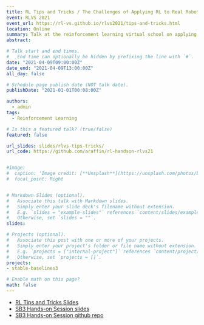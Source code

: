 ```yaml
---
title: RL Tips and Tricks / The Challenges of Applying RL to Real Robots
event: RLVS 2021
event_url: https://rl-vs.github.io/rlvs2021/tips-and-tricks.html
location: Online
summary: Talk at the reinforcement learning virtual school on applying RL in practice and hands-on session with Stable-Baselines3.
abstract:

# Talk start and end times.
#   End time can optionally be hidden by prefixing the line with `#`.
date: "2021-04-09T09:00:00Z"
date_end: "2021-04-09T13:00:00Z"
all_day: false

# Schedule page publish date (NOT talk date).
publishDate: "2021-01-01T00:08:00Z"

authors:
  - admin
tags:
  - Reinforcement Learning

# Is this a featured talk? (true/false)
featured: false

url_slides: slides/rlvs-tips-tricks/
url_code: https://github.com/araffin/rl-handson-rlvs21


#image:
#  caption: 'Image credit: [**Unsplash**](https://unsplash.com/photos/bzdhc5b3Bxs)'
#  focal_point: Right


# Markdown Slides (optional).
#   Associate this talk with Markdown slides.
#   Simply enter your slide deck's filename without extension.
#   E.g. `slides = "example-slides"` references `content/slides/example-slides.md`.
#   Otherwise, set `slides = ""`.
slides:

# Projects (optional).
#   Associate this post with one or more of your projects.
#   Simply enter your project's folder or file name without extension.
#   E.g. `projects = ["internal-project"]` references `content/project/deep-learning/index.md`.
#   Otherwise, set `projects = []`.
projects:
- stable-baselines3

# Enable math on this page?
math: false
---
```


- [RL Tips and Tricks Slides](https://araffin.github.io/slides/rlvs-tips-tricks/)
- [SB3 Hands-on Session slides](https://araffin.github.io/slides/rlvs-sb3-handson/)
- [SB3 Hands-on Session github repo](https://github.com/araffin/rl-handson-rlvs21)
